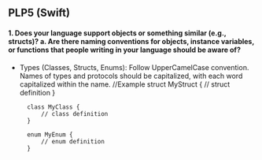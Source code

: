 ## PLP5 (Swift)

#### 1. Does your language support objects or something similar (e.g., structs)? a. Are there naming conventions for objects, instance variables, or functions that people writing in your language should be aware of?
* Types (Classes, Structs, Enums): Follow UpperCamelCase convention. Names of types and protocols should be capitalized, with each word capitalized within the name.
        //Example
        struct MyStruct {
            // struct definition
        }

        class MyClass {
            // class definition
        }

        enum MyEnum {
            // enum definition
        }

